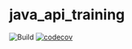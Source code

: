 # java_api_training
![Build](https://github.com/alexlyy/java_api_training/actions/workflows/build.yaml/badge.svg)
[![codecov](https://codecov.io/gh/alexlyy/java_api_training/branch/main/graph/badge.svg?token=3V6TFZHKAZ)](https://codecov.io/gh/alexlyy/java_api_training)